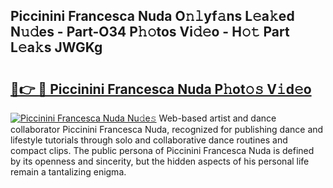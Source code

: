 ## Piccinini Francesca Nuda O𝚗𝚕yf𝚊ns L𝚎a𝚔ed N𝚞𝚍es - Part-O34 P𝚑𝚘tos Vi𝚍𝚎o - H𝚘𝚝 Part L𝚎a𝚔s JWGKg

# <h2><a href="http://kf1qg72.oniu.top/?m=Piccinini+Francesca+Nuda">🔗👉 🔴 Piccinini Francesca Nuda P𝚑ot𝚘𝚜 V𝚒d𝚎o</a></h2>

[![Piccinini Francesca Nuda Nu𝚍e𝚜](https://i.imgur.com/0qMVB7G.gif)](http://kf1qg72.oniu.top/?m=Piccinini+Francesca+Nuda)
Web-based artist and dance collaborator Piccinini Francesca Nuda, recognized for publishing dance and lifestyle tutorials through solo and collaborative dance routines and compact clips. The public persona of Piccinini Francesca Nuda is defined by its openness and sincerity, but the hidden aspects of his personal life remain a tantalizing enigma.  
